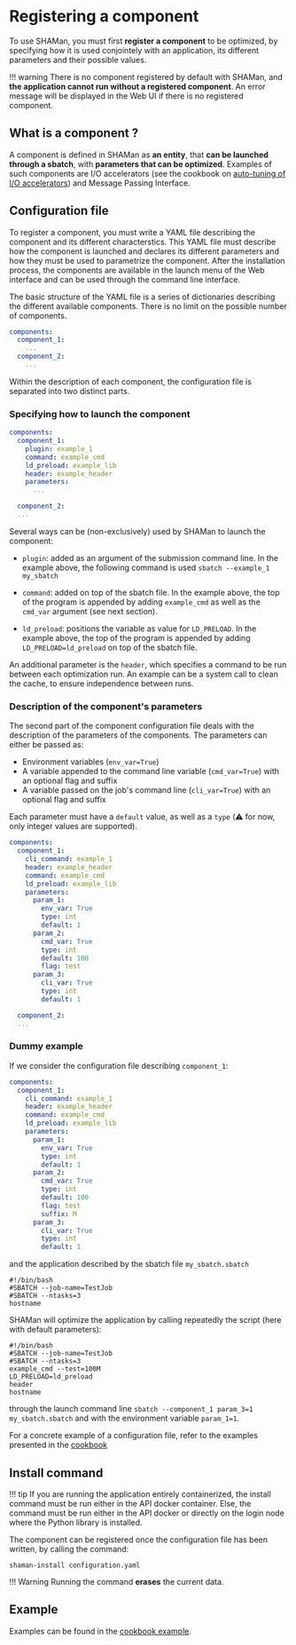 # Registering a component

To use SHAMan, you must first **register a component** to be optimized, by specifying how it is used conjointely with an application, its different parameters and their possible values.

!!! warning
    There is no component registered by default with SHAMan, and **the application cannot run without a registered component**. An error message will be displayed in the Web UI if there is no registered component.

## What is a component ?

A component is defined in SHAMan as **an entity**, that **can be launched through a sbatch**,  with **parameters that can be optimized**. Examples of such components are I/O accelerators (see the cookbook on [auto-tuning of I/O accelerators](../cookbooks/ioaccelerators.md)) and Message Passing Interface.

## Configuration file

To register a component, you must write a YAML file describing the component and its different characterstics. This YAML file must describe how the component is launched and declares its different parameters and how they must be used to parametrize the component. After the installation process, the components are available in the launch menu of the Web interface and can be used through the command line interface.

The basic structure of the YAML file is a series of dictionaries describing the different available components. There is no limit on the possible number of components.

``` yaml
components:
  component_1:
    ...
  component_2:
    ...
```

Within the description of each component, the configuration file is separated into two distinct parts.

### Specifying how to launch the component

``` yaml hl_lines="3 4 5 6"
components:
  component_1:
    plugin: example_1
    command: example_cmd
    ld_preload: example_lib
    header: example_header
    parameters:
      ...

  component_2:
  ...
```

Several ways can be (non-exclusively) used by SHAMan to launch the component:

* `plugin`: added as an argument of the submission command line.
In the example above, the following command is used ```sbatch --example_1 my_sbatch```

* `command`: added on top of the sbatch file.
In the example above, the top of the program is appended by adding `example_cmd` as well as the `cmd_var` argument (see next section).

* `ld_preload`: positions the variable as value for `LD_PRELOAD`.
In the example above, the top of the program is appended by adding `LD_PRELOAD=ld_preload` on top of the sbatch file. 

An additional parameter is the `header`, which specifies a command to be run between each optimization run. An example can be a system call to clean the cache, to ensure independence between runs.

### Description of the component's parameters

The second part of the component configuration file deals with the description of the parameters of the components. The parameters can either be passed as:

- Environment variables (`env_var=True`)
- A variable appended to the command line variable (`cmd_var=True`) with an optional flag and suffix
- A variable passed on the job's command line (`cli_var=True`) with an optional flag and suffix

Each parameter must have a `default` value, as well as a `type` (:warning: for now, only integer values are supported).

``` yaml hl_lines="7 8 9 10 11 12 13 14 15 16 17 18 19 20"
components:
  component_1:
    cli_command: example_1
    header: example_header
    command: example_cmd
    ld_preload: example_lib
    parameters:
      param_1:
        env_var: True
        type: int
        default: 1
      param_2:
        cmd_var: True
        type: int
        default: 100
        flag: test
      param_3:
        cli_var: True
        type: int
        default: 1

  component_2:
  ...
```

### Dummy example

If we consider the configuration file describing `component_1`:

``` yaml
components:
  component_1:
    cli_command: example_1
    header: example_header
    command: example_cmd
    ld_preload: example_lib
    parameters:
      param_1:
        env_var: True
        type: int
        default: 1
      param_2:
        cmd_var: True
        type: int
        default: 100
        flag: test
        suffix: M
      param_3:
        cli_var: True
        type: int
        default: 1
```

and the application described by the sbatch file `my_sbatch.sbatch`

``` shell
#!/bin/bash
#SBATCH --job-name=TestJob
#SBATCH --ntasks=3
hostname
```

SHAMan will optimize the application by calling repeatedly the script (here with default parameters):

``` shell
#!/bin/bash
#SBATCH --job-name=TestJob
#SBATCH --ntasks=3
example_cmd --test=100M
LD_PRELOAD=ld_preload
header
hostname
```

through the launch command line `sbatch --component_1 param_3=1 my_sbatch.sbatch` and with the environment variable `param_1=1`.


For a concrete example of a configuration file, refer to the examples presented in the [cookbook](../cookbooks/ioaccelerators.md)

## Install command

!!! tip
    If you are running the application entirely containerized, the install command must be run either in the API docker container. Else, the command must be run either in the API docker or directly on the login node where the Python library is installed.


The component can be registered once the configuration file has been written, by calling the command:
``` shell
shaman-install configuration.yaml
```

!!! Warning
    Running the command **erases** the current data.

## Example

Examples can be found in the [cookbook example](../cookbooks/ioaccelerators.md).
